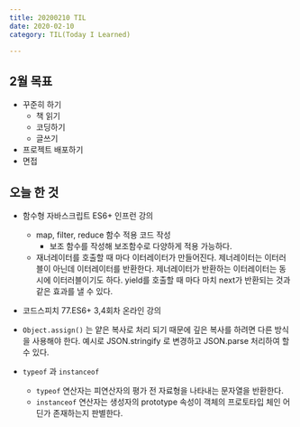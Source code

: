 ```yaml
---
title: 20200210 TIL
date: 2020-02-10
category: TIL(Today I Learned)

---
```


## 2월 목표

- 꾸준히 하기
  - 책 읽기
  - 코딩하기
  - 글쓰기
- 프로젝트 배포하기
- 면접


## 오늘 한 것
- 함수형 자바스크립트 ES6+ 인프런 강의
  - map, filter, reduce 함수 적용 코드 작성
    - 보조 함수를 작성해 보조함수로 다양하게 적용 가능하다.
  - 재너레이터를 호출할 때 마다 이터레이터가 만들어진다. 제너레이터는 
    이터러블이 아닌데 이터레이터를 반환한다. 제너레이터가 반환하는 이터레이터는
    동시에 이터러블이기도 하다.
    yield를 호출할 때 마다 마치 next가 반환되는 것과 같은 효과를 낼 수 있다.

- 코드스피치 77.ES6+ 3,4회차 온라인 강의
- `Object.assign()` 는 얕은 복사로 처리 되기 때문에 깊은 복사를 하려면 다른 방식을 
  사용해야 한다. 예시로 JSON.stringify 로 변경하고 JSON.parse 처리하여 할 수 있다.
- `typeof` 과 `instanceof`
  - `typeof` 연산자는 피연산자의 평가 전 자료형을 나타내는 문자열을 반환한다.
  - `instanceof` 연산자는 생성자의 prototype 속성이 객체의 프로토타입 체인 어딘가 존재하는지 판별한다.



